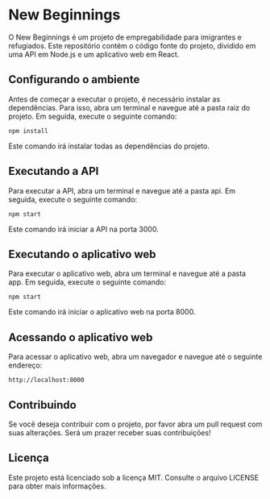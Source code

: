 # New Beginnings

O New Beginnings é um projeto de empregabilidade para imigrantes e refugiados. Este repositório contém o código fonte do projeto, dividido em uma API em Node.js e um aplicativo web em React.

## Configurando o ambiente

Antes de começar a executar o projeto, é necessário instalar as dependências. Para isso, abra um terminal e navegue até a pasta raiz do projeto. Em seguida, execute o seguinte comando:

```
npm install
```

Este comando irá instalar todas as dependências do projeto.

## Executando a API

Para executar a API, abra um terminal e navegue até a pasta api. Em seguida, execute o seguinte comando:

```
npm start
```

Este comando irá iniciar a API na porta 3000.

## Executando o aplicativo web

Para executar o aplicativo web, abra um terminal e navegue até a pasta app. Em seguida, execute o seguinte comando:

```
npm start
```

Este comando irá iniciar o aplicativo web na porta 8000.

## Acessando o aplicativo web

Para acessar o aplicativo web, abra um navegador e navegue até o seguinte endereço:

```
http://localhost:8000
```

## Contribuindo

Se você deseja contribuir com o projeto, por favor abra um pull request com suas alterações. Será um prazer receber suas contribuições!

## Licença

Este projeto está licenciado sob a licença MIT. Consulte o arquivo LICENSE para obter mais informações.
